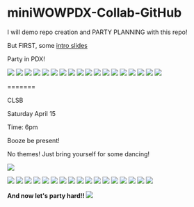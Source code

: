 # miniWOWPDX-Collab-GitHub
I will demo repo creation and PARTY PLANNING with this repo!

But FIRST, some [intro slides](https://docs.google.com/presentation/d/1sf24kf1t9xiXMcEm5bBkF3Plg4GfYy5YOOpqHbJ9zFc/edit#slide=id.g11cbf1d5c5_0_0)


Party in PDX!

![](http://cultofthepartyparrot.com/parrots/reversecongaparrot.gif)
![](http://cultofthepartyparrot.com/parrots/reversecongaparrot.gif)
![](http://cultofthepartyparrot.com/parrots/reversecongaparrot.gif)
![](http://cultofthepartyparrot.com/parrots/reversecongaparrot.gif)
![](http://cultofthepartyparrot.com/parrots/reversecongaparrot.gif)
![](http://cultofthepartyparrot.com/parrots/reversecongaparrot.gif)
![](http://cultofthepartyparrot.com/parrots/reversecongaparrot.gif)
![](http://cultofthepartyparrot.com/parrots/reversecongaparrot.gif)
![](http://cultofthepartyparrot.com/parrots/reversecongaparrot.gif)
![](http://cultofthepartyparrot.com/parrots/reversecongaparrot.gif)
![](http://cultofthepartyparrot.com/parrots/reversecongaparrot.gif)
![](http://cultofthepartyparrot.com/parrots/reversecongaparrot.gif)
![](http://cultofthepartyparrot.com/parrots/reversecongaparrot.gif)
![](http://cultofthepartyparrot.com/parrots/reversecongaparrot.gif)
![](http://cultofthepartyparrot.com/parrots/reversecongaparrot.gif)
![](http://cultofthepartyparrot.com/parrots/reversecongaparrot.gif)
![](http://cultofthepartyparrot.com/parrots/reversecongaparrot.gif)
![](http://cultofthepartyparrot.com/parrots/reversecongaparrot.gif)

=======

CLSB

Saturday April 15

Time: 6pm 

Booze be present!

No themes!  Just bring yourself for some dancing!

![](https://media.giphy.com/media/Ta1zCPgNNr2GQ/giphy.gif)

![](http://cultofthepartyparrot.com/parrots/reversecongaparrot.gif)
![](http://cultofthepartyparrot.com/parrots/reversecongaparrot.gif)
![](http://cultofthepartyparrot.com/parrots/reversecongaparrot.gif)
![](http://cultofthepartyparrot.com/parrots/reversecongaparrot.gif)
![](http://cultofthepartyparrot.com/parrots/reversecongaparrot.gif)
![](http://cultofthepartyparrot.com/parrots/reversecongaparrot.gif)
![](http://cultofthepartyparrot.com/parrots/reversecongaparrot.gif)
![](http://cultofthepartyparrot.com/parrots/reversecongaparrot.gif)
![](http://cultofthepartyparrot.com/parrots/reversecongaparrot.gif)
![](http://cultofthepartyparrot.com/parrots/reversecongaparrot.gif)
![](http://cultofthepartyparrot.com/parrots/reversecongaparrot.gif)
![](http://cultofthepartyparrot.com/parrots/reversecongaparrot.gif)
![](http://cultofthepartyparrot.com/parrots/reversecongaparrot.gif)
![](http://cultofthepartyparrot.com/parrots/reversecongaparrot.gif)
![](http://cultofthepartyparrot.com/parrots/reversecongaparrot.gif)
![](http://cultofthepartyparrot.com/parrots/reversecongaparrot.gif)
![](http://cultofthepartyparrot.com/parrots/reversecongaparrot.gif)

**And now let's party hard!!**
![](https://media.giphy.com/media/EfNHICThhirD2/giphy.gif)
